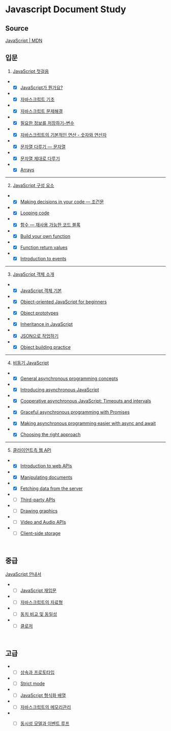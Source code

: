 # Javascript Document Study

## Source

[JavaScript | MDN ](https://developer.mozilla.org/ko/docs/Web/JavaScript)

## 입문

 1.  [JavaScript 첫걸음](https://developer.mozilla.org/ko/docs/Learn/JavaScript/First_steps)

  - - [X] [JavaScript가 뭔가요?](https://developer.mozilla.org/ko/docs/Learn/JavaScript/First_steps/What_is_JavaScript)
  - - [X] [자바스크립트 기초](https://developer.mozilla.org/ko/docs/Learn/JavaScript/First_steps/A_first_splash)
  - - [X] [자바스크립트 문제해결](https://developer.mozilla.org/ko/docs/Learn/JavaScript/First_steps/What_went_wrong)
  - - [X] [필요한 정보를 저장하기-변수](https://developer.mozilla.org/ko/docs/Learn/JavaScript/First_steps/Variables)
  - - [X] [자바스크립트의 기본적인 연산 - 숫자와 연산자](https://developer.mozilla.org/ko/docs/Learn/JavaScript/First_steps/Math)
  - - [X] [문자열 다루기 — 문자열](https://developer.mozilla.org/ko/docs/Learn/JavaScript/First_steps/Strings)
  - - [X] [문자열 제대로 다루기](https://developer.mozilla.org/ko/docs/Learn/JavaScript/First_steps/Useful_string_methods)
  - - [X] [Arrays](https://developer.mozilla.org/ko/docs/Learn/JavaScript/First_steps/Arrays)
<hr>

 2. [JavaScript 구성 요소](https://developer.mozilla.org/ko/docs/Learn/JavaScript/Building_blocks)

- - [X] [Making decisions in your code — 조건문](https://developer.mozilla.org/ko/docs/Learn/JavaScript/Building_blocks/%EC%A1%B0%EA%B1%B4%EB%AC%B8)
- - [X] [Looping code](https://developer.mozilla.org/ko/docs/Learn/JavaScript/First_steps/Arrays)
- - [X] [함수 — 재사용 가능한 코드 블록](https://developer.mozilla.org/ko/docs/Learn/JavaScript/Building_blocks/Functions)
- - [X] [Build your own function](https://developer.mozilla.org/ko/docs/Learn/JavaScript/Building_blocks/Build_your_own_function)
- - [X] [Function return values](https://developer.mozilla.org/ko/docs/Learn/JavaScript/Building_blocks/Return_values)
- - [X] [Introduction to events](https://developer.mozilla.org/ko/docs/Learn/JavaScript/Building_blocks/Events)

<hr>

 3. [JavaScript 객체 소개](https://developer.mozilla.org/ko/docs/Learn/JavaScript/Objects)

- - [X] [JavaScript 객체 기본](https://developer.mozilla.org/ko/docs/Learn/JavaScript/Objects/Basics)
- - [X] [Object-oriented JavaScript for beginners](https://developer.mozilla.org/ko/docs/Learn/JavaScript/Objects/Object-oriented_JS)
- - [X] [Object prototypes](https://developer.mozilla.org/ko/docs/Learn/JavaScript/Objects/Object_prototypes)
- - [X] [Inheritance in JavaScript](https://developer.mozilla.org/ko/docs/Learn/JavaScript/Objects/Inheritance)
- - [X] [JSON으로 작업하기](https://developer.mozilla.org/ko/docs/Learn/JavaScript/Objects/JSON)
- - [X] [Object building practice](https://developer.mozilla.org/ko/docs/Learn/JavaScript/Objects/Object_building_practice)

<hr>

4. [비동기 JavaScript](https://developer.mozilla.org/ko/docs/Learn/JavaScript/Asynchronous)

 - - [X] [General asynchronous programming concepts](https://developer.mozilla.org/en-US/docs/Learn/JavaScript/Asynchronous/Concepts)
 - - [X] [Introducing asynchronous JavaScript](https://developer.mozilla.org/en-US/docs/Learn/JavaScript/Asynchronous/Introducing)
 - - [X] [Cooperative asynchronous JavaScript: Timeouts and intervals](https://developer.mozilla.org/en-US/docs/Learn/JavaScript/Asynchronous/Timeouts_and_intervals)
 - - [X] [Graceful asynchronous programming with Promises](https://developer.mozilla.org/en-US/docs/Learn/JavaScript/Asynchronous/Promises)
 - - [X] [Making asynchronous programming easier with async and await](https://developer.mozilla.org/en-US/docs/Learn/JavaScript/Asynchronous/Async_await)
 - - [X] [Choosing the right approach](https://developer.mozilla.org/en-US/docs/Learn/JavaScript/Asynchronous/Choosing_the_right_approach)

<hr>

5. [클라이언트측 웹 API](https://developer.mozilla.org/ko/docs/Learn/JavaScript/Client-side_web_APIs)

- - [X] [Introduction to web APIs](https://developer.mozilla.org/en-US/docs/Learn/JavaScript/Client-side_web_APIs/Introduction)
- - [X] [Manipulating documents](https://developer.mozilla.org/en-US/docs/Learn/JavaScript/Client-side_web_APIs/Manipulating_documents)
- - [X] [Fetching data from the server](https://developer.mozilla.org/en-US/docs/Learn/JavaScript/Client-side_web_APIs/Fetching_data)
- - [ ] [Third-party APIs](https://developer.mozilla.org/en-US/docs/Learn/JavaScript/Client-side_web_APIs/Third_party_APIs)
- - [ ] [Drawing graphics](https://developer.mozilla.org/en-US/docs/Learn/JavaScript/Client-side_web_APIs/Drawing_graphics)
- - [ ] [Video and Audio APIs](https://developer.mozilla.org/en-US/docs/Learn/JavaScript/Client-side_web_APIs/Video_and_audio_APIs)
- - [ ] [Client-side storage](https://developer.mozilla.org/en-US/docs/Learn/JavaScript/Client-side_web_APIs/Client-side_storage)

<br>

## 중급

[JavaScript 안내서](https://developer.mozilla.org/ko/docs/Web/JavaScript/Guide)

- - [ ] [JavaScript 재입문](https://developer.mozilla.org/ko/docs/A_re-introduction_to_JavaScript)

- - [ ] [자바스크립트의 자료형](https://developer.mozilla.org/ko/docs/Web/JavaScript/Data_structures)

- - [ ] [동치 비교 및 동일성](https://developer.mozilla.org/ko/docs/Web/JavaScript/Equality_comparisons_and_sameness)

- - [ ] [클로저](https://developer.mozilla.org/ko/docs/Web/JavaScript/Guide/Closures)

<br>

## 고급

- - [ ] [상속과 프로토타입](https://developer.mozilla.org/ko/docs/Web/JavaScript/Guide/Inheritance_and_the_prototype_chain)

- - [ ] [Strict mode](https://developer.mozilla.org/ko/docs/Web/JavaScript/Reference/Strict_mode)

- - [ ] [JavaScript 형식화 배열](https://developer.mozilla.org/ko/docs/Web/JavaScript/Typed_arrays)

- - [ ] [자바스크립트의 메모리관리](https://developer.mozilla.org/ko/docs/Web/JavaScript/Memory_Management)

- - [ ] [동시성 모델과 이벤트 루프](https://developer.mozilla.org/ko/docs/Web/JavaScript/EventLoop)


